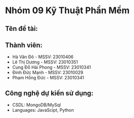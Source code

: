 # Nhóm 09 Kỹ Thuật Phần Mềm
## Tên đề tài:
## Thành viên:
 - Hà Văn Đô - MSSV: 23010406
 - Lê Thị Dương - MSSV: 23010351
 - Cung Đỗ Hải Phong - MSSV: 23010341
 - Đinh Đức Mạnh - MSSV: 23010029
 - Phạm Hồng Đức - MSSV: 23010341
## Công nghệ dự kiến sử dụng:
- CSDL: MongoDB/MySql
- Languages: JavaScipt, Python
